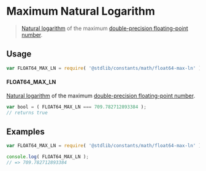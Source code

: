 # Maximum Natural Logarithm

> [Natural logarithm][natural-logarithm] of the maximum [double-precision floating-point number][ieee754].

<section class="usage">

## Usage

```javascript
var FLOAT64_MAX_LN = require( '@stdlib/constants/math/float64-max-ln' );
```

#### FLOAT64_MAX_LN

[Natural logarithm][natural-logarithm] of the maximum [double-precision floating-point number][ieee754].

```javascript
var bool = ( FLOAT64_MAX_LN === 709.782712893384 );
// returns true
```

</section>

<!-- /.usage -->

<section class="examples">

## Examples

<!-- TODO: better example -->

<!-- eslint no-undef: "error" -->

```javascript
var FLOAT64_MAX_LN = require( '@stdlib/constants/math/float64-max-ln' );

console.log( FLOAT64_MAX_LN );
// => 709.782712893384
```

</section>

<!-- /.examples -->

<section class="links">

[ieee754]: http://en.wikipedia.org/wiki/IEEE_754-1985

[natural-logarithm]: https://en.wikipedia.org/wiki/Natural_logarithm

</section>

<!-- /.links -->
